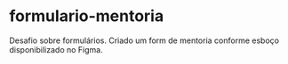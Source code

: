 # formulario-mentoria
Desafio sobre formulários. Criado um form de mentoria conforme esboço disponibilizado no Figma.
